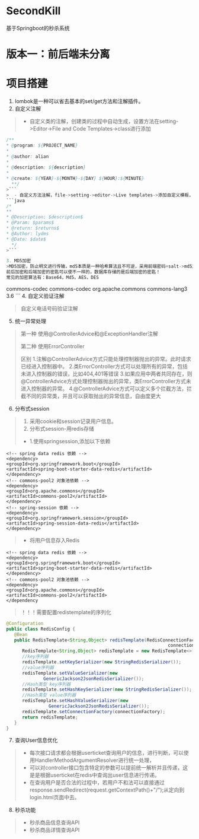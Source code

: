 # SecondKill
基于Springboot的秒杀系统
# 版本一：前后端未分离
# 项目搭建
1. lombok是一种可以省去基本的set/get方法和注解插件。
2. 自定义注解
>   - 自定义类的注解，创建类的过程中自动生成，设置方法在setting->Editor->File and  Code Templates->class进行添加
```java
/**
* @program: ${PROJECT_NAME}
*
* @author: alian
*
* @description: ${description}
*
* @create: ${YEAR}-${MONTH}-${DAY} ${HOUR}:${MINUTE}
  **/
>```
>  - 自定义方法注解，file->setting->editor->Live templates->添加自定义模板，并添加如下模板信息，触发方式：*+tab
```java
/*
**
* @Description: $description$
* @Param: $params$
* @return: $returns$
* @Author: lydms
* @Date: $date$
  */
>```

3. MD5加密
>MD5加密，防止明文进行传输，md5本质是一种哈希算法且不可逆，采用前端密码+salt->md5加密->传输->后端->+salt+md5加密->数据库存储
前后加密和后端加密的密匙可以使不一样的，数据库存储的是后端加密的密匙！  
常见的加密算法有：Base64，Md5，AES，DES
```
<!-- md5 依赖 -->
<dependency>
<groupId>commons-codec</groupId>
<artifactId>commons-codec</artifactId>
</dependency>
<dependency>
<groupId>org.apache.commons</groupId>
<artifactId>commons-lang3</artifactId>
<version>3.6</version>
</dependency>
```
4. 自定义验证注解
   
>自定义电话号码验证注解
5. 统一异常处理
>第一种 使用@ControllerAdvice和@ExceptionHandler注解
> 
> 第二种 使用ErrorController
> 
> 区别
1.注解@ControllerAdvice方式只能处理控制器抛出的异常。此时请求已经进入控制器中。
2.类ErrorController方式可以处理所有的异常，包括未进入控制器的错误，比如404,401等错误
3.如果应用中两者共同存在，则@ControllerAdvice方式处理控制器抛出的异常，类ErrorController方式未进入控制器的异常。
4.@ControllerAdvice方式可以定义多个拦截方法，拦截不同的异常类，并且可以获取抛出的异常信息，自由度更大
6. 分布式session
> 1. 采用cookie和session记录用户信息。
> 2. 分布式session-用redis存储
> -  1.使用springsession,添加以下依赖
```
<!-- spring data redis 依赖 -->
<dependency>
<groupId>org.springframework.boot</groupId>
<artifactId>spring-boot-starter-data-redis</artifactId>
</dependency>
<!-- commons-pool2 对象池依赖 -->
<dependency>
<groupId>org.apache.commons</groupId>
<artifactId>commons-pool2</artifactId>
</dependency>
<!-- spring-session 依赖 -->
<dependency>
<groupId>org.springframework.session</groupId>
<artifactId>spring-session-data-redis</artifactId>
</dependency>

```
> - 将用户信息存入Redis
```
<!-- spring data redis 依赖 -->
<dependency>
<groupId>org.springframework.boot</groupId>
<artifactId>spring-boot-starter-data-redis</artifactId>
</dependency>
<!-- commons-pool2 对象池依赖 -->
<dependency>
<groupId>org.apache.commons</groupId>
<artifactId>commons-pool2</artifactId>
</dependency
```
>！！！需要配置redistemplate的序列化
```java
@Configuration
public class RedisConfig {
   @Bean
   public RedisTemplate<String,Object> redisTemplate(RedisConnectionFactory
                                                             connectionFactory){
      RedisTemplate<String,Object> redisTemplate = new RedisTemplate<>();
      //key序列器
      redisTemplate.setKeySerializer(new StringRedisSerializer());
      //value序列器
      redisTemplate.setValueSerializer(new
              GenericJackson2JsonRedisSerializer());
      //Hash类型 key序列器
      redisTemplate.setHashKeySerializer(new StringRedisSerializer());
      //Hash类型 value序列器
      redisTemplate.setHashValueSerializer(new
                GenericJackson2JsonRedisSerializer());
      redisTemplate.setConnectionFactory(connectionFactory);
      return redisTemplate;
   }
}
```
7. 查询User信息优化
>- 每次接口请求都会根据userticket查询用户的信息，进行判断，可以使用HandlerMethodArgumentResolver进行统一处理，
>- 可以对controller接口包含特定的参数可以提前统一解析并且传递，这是是根据userticket在redis中查询出user信息进行传递。
>- 在查询用户是否合法的过程中，若用户不和法可以直接通过response.sendRedirect(request.getContextPath()+"/");从定向到login.html页面中去。
8. 秒杀功能
> - 秒杀商品信息查询API
> - 秒杀商品详情查询API
